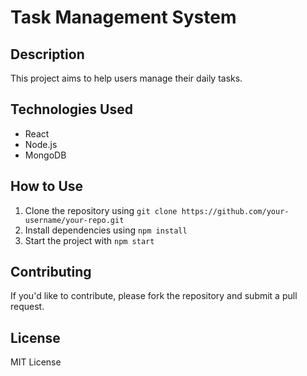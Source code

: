 # Task Management System

## Description
This project aims to help users manage their daily tasks.

## Technologies Used
- React
- Node.js
- MongoDB

## How to Use
1. Clone the repository using `git clone https://github.com/your-username/your-repo.git`
2. Install dependencies using `npm install`
3. Start the project with `npm start`

## Contributing
If you'd like to contribute, please fork the repository and submit a pull request.

## License
MIT License
